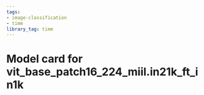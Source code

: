 ```yaml
---
tags:
- image-classification
- timm
library_tag: timm
---
```

# Model card for vit_base_patch16_224_miil.in21k_ft_in1k